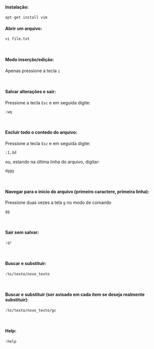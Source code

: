 #### Instalação:
``` 
apt-get install vim
```


#### Abrir um arquivo:
``` 
vi file.txt
```

<br>

#### Modo inserção/edição:
Apenas pressione a tecla `i`

<br>

#### Salvar alterações e sair:
Pressione a tecla `Esc` e em seguida digite:
``` 
:wq
```

<br>

#### Excluir todo o contedo do arquivo:
Pressione a tecla `Esc` e em seguida digite:
``` 
:1,$d
```

ou, estando na última linha do arquivo, digitar:
``` 
dggg
```

<br>

#### Navegar para o início do arquivo (primeiro caractere, primeira linha):
Pressione duas vezes a tela `g` no modo de comando
``` 
gg
```

<br>

#### Sair sem salvar:
``` 
:q!
```

<br>

#### Buscar e substituir:
``` 
:%s/texto/novo_texto
```

<br>

#### Buscar e substituir (ser avisado em cada item se deseja realmente substituir):
``` 
:%s/texto/novo_texto/gc
```

<br>


#### Help:
``` 
:help
```

<br>
